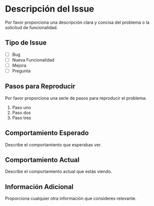 # Descripción del Issue

Por favor proporciona una descripción clara y concisa del problema o la solicitud de funcionalidad.

## Tipo de Issue

- [ ] Bug
- [ ] Nueva Funcionalidad
- [ ] Mejora
- [ ] Pregunta

## Pasos para Reproducir

Por favor proporciona una serie de pasos para reproducir el problema:

1. Paso uno
2. Paso dos
3. Paso tres

## Comportamiento Esperado

Describe el comportamiento que esperabas ver.

## Comportamiento Actual

Describe el comportamiento actual que estás viendo.

## Información Adicional

Proporciona cualquier otra información que consideres relevante.
